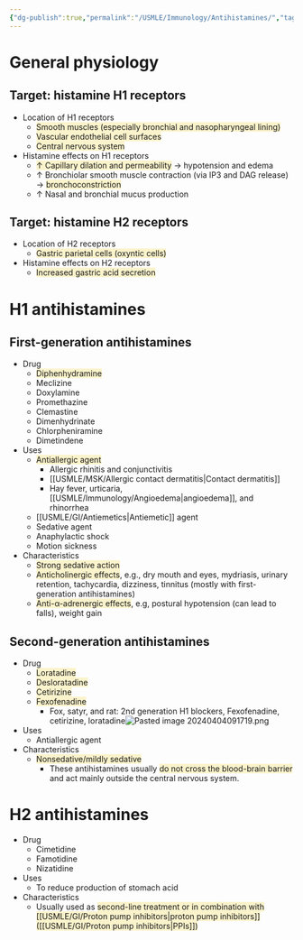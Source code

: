 ```yaml
---
{"dg-publish":true,"permalink":"/USMLE/Immunology/Antihistamines/","tags":["t1"]}
---
```


# General physiology
## Target: histamine H1 receptors
- Location of H1 receptors
	- <span style="background:rgba(240, 200, 0, 0.2)">Smooth muscles (especially bronchial and nasopharyngeal lining)</span>
	- <span style="background:rgba(240, 200, 0, 0.2)">Vascular endothelial cell surfaces</span>
	- <span style="background:rgba(240, 200, 0, 0.2)">Central nervous system</span>
- Histamine effects on H1 receptors
	- <span style="background:rgba(240, 200, 0, 0.2)">↑ Capillary dilation and permeability</span> → hypotension and edema
	- ↑ Bronchiolar smooth muscle contraction (via IP3 and DAG release) → <span style="background:rgba(240, 200, 0, 0.2)">bronchoconstriction</span>
	- ↑ Nasal and bronchial mucus production
## Target: histamine H2 receptors
- Location of H2 receptors
	- <span style="background:rgba(240, 200, 0, 0.2)">Gastric parietal cells (oxyntic cells)</span>
- Histamine effects on H2 receptors
	- <span style="background:rgba(240, 200, 0, 0.2)">Increased gastric acid secretion</span>
# H1 antihistamines
## First-generation antihistamines
- Drug
	- <span style="background:rgba(240, 200, 0, 0.2)">Diphenhydramine</span>
	- Meclizine
	- Doxylamine
	- Promethazine
	- Clemastine
	- Dimenhydrinate
	- Chlorpheniramine
	- Dimetindene
- Uses
	- <span style="background:rgba(240, 200, 0, 0.2)">Antiallergic agent</span>
		- Allergic rhinitis and conjunctivitis
		- [[USMLE/MSK/Allergic contact dermatitis\|Contact dermatitis]]
		- Hay fever, urticaria, [[USMLE/Immunology/Angioedema\|angioedema]], and rhinorrhea
	- [[USMLE/GI/Antiemetics\|Antiemetic]] agent
	- Sedative agent
	- Anaphylactic shock
	- Motion sickness
- Characteristics
	- <span style="background:rgba(240, 200, 0, 0.2)">Strong sedative action</span>
	- <span style="background:rgba(240, 200, 0, 0.2)">Anticholinergic effects</span>, e.g., dry mouth and eyes, mydriasis, urinary retention, tachycardia, dizziness, tinnitus (mostly with first-generation antihistamines)
	- <span style="background:rgba(240, 200, 0, 0.2)">Anti-α-adrenergic effects</span>, e.g, postural hypotension (can lead to falls), weight gain
## Second-generation antihistamines
- Drug
	- <span style="background:rgba(240, 200, 0, 0.2)">Loratadine</span>
	- <span style="background:rgba(240, 200, 0, 0.2)">Desloratadine</span>
	- <span style="background:rgba(240, 200, 0, 0.2)">Cetirizine</span>
	- <span style="background:rgba(240, 200, 0, 0.2)">Fexofenadine</span>
		- Fox, satyr, and rat: 2nd generation H1 blockers, Fexofenadine, cetirizine, loratadine![Pasted image 20240404091719.png](/img/user/appendix/Pasted%20image%2020240404091719.png)
- Uses
	- Antiallergic agent
- Characteristics
	- <span style="background:rgba(240, 200, 0, 0.2)">Nonsedative/mildly sedative</span>
		- These antihistamines usually <span style="background:rgba(240, 200, 0, 0.2)">do not cross the blood-brain barrier</span> and act mainly outside the central nervous system.
# H2 antihistamines
- Drug
	- Cimetidine
	- Famotidine
	- Nizatidine
- Uses
	- To reduce production of stomach acid
- Characteristics
	- Usually used as <span style="background:rgba(240, 200, 0, 0.2)">second-line treatment or in combination with [[USMLE/GI/Proton pump inhibitors\|proton pump inhibitors]] ([[USMLE/GI/Proton pump inhibitors\|PPIs]])</span>
